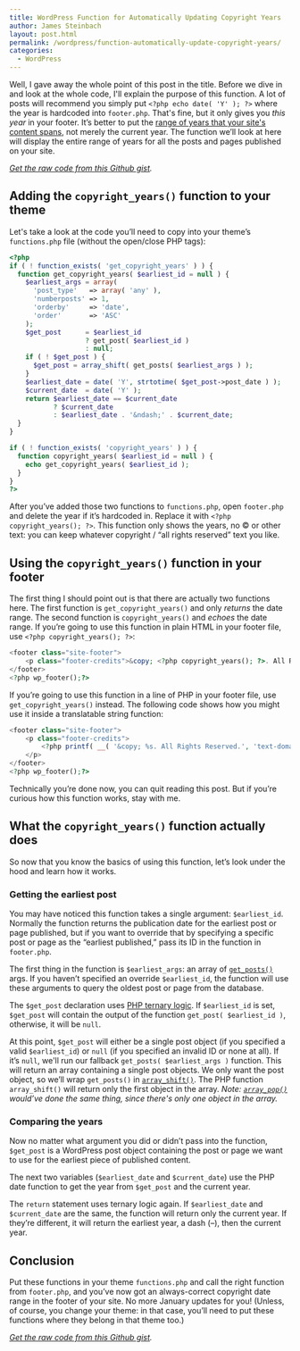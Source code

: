 ```yaml
---
title: WordPress Function for Automatically Updating Copyright Years
author: James Steinbach
layout: post.html
permalink: /wordpress/function-automatically-update-copyright-years/
categories:
  - WordPress
---
```


Well, I gave away the whole point of this post in the title. Before we dive in and look at the whole code, I'll explain the purpose of this function. A lot of posts will recommend you simply put `<?php echo date( 'Y' ); ?>` where the year is hardcoded into `footer.php`. That's fine, but it only gives you *this year* in your footer. It&#8217;s better to put the [range of years that your site's content spans](http://info.legalzoom.com/write-copyright-statement-website-21115.html), not merely the current year. The function we&#8217;ll look at here will display the entire range of years for all the posts and pages published on your site.

*[Get the raw code from this Github gist](https://gist.github.com/jdsteinbach/e2646846ede81458f0c4).*


## Adding the `copyright_years()` function to your theme

Let's take a look at the code you&#8217;ll need to copy into your theme&#8217;s `functions.php` file (without the open/close PHP tags):

~~~php
<?php
if ( ! function_exists( 'get_copyright_years' ) ) {
  function get_copyright_years( $earliest_id = null ) {
    $earliest_args = array(
      'post_type'   => array( 'any' ),
      'numberposts' => 1,
      'orderby'     => 'date',
      'order'       => 'ASC'
    );
    $get_post      = $earliest_id
                   ? get_post( $earliest_id )
                   : null;
    if ( ! $get_post ) {
      $get_post = array_shift( get_posts( $earliest_args ) );
    }
    $earliest_date = date( 'Y', strtotime( $get_post->post_date ) );
    $current_date  = date( 'Y' );
    return $earliest_date == $current_date
           ? $current_date
           : $earliest_date . '&ndash;' . $current_date;
  }
}

if ( ! function_exists( 'copyright_years' ) ) {
  function copyright_years( $earliest_id = null ) {
    echo get_copyright_years( $earliest_id );
  }
}
?>
~~~

After you&#8217;ve added those two functions to `functions.php`, open `footer.php` and delete the year if it&#8217;s hardcoded in. Replace it with `<?php copyright_years(); ?>`. This function only shows the years, no &copy; or other text: you can keep whatever copyright / &#8220;all rights reserved&#8221; text you like.

## Using the `copyright_years()` function in your footer

The first thing I should point out is that there are actually two functions here. The first function is `get_copyright_years()` and only *returns* the date range. The second function is `copyright_years()` and *echoes* the date range. If you&#8217;re going to use this function in plain HTML in your footer file, use `<?php copyright_years(); ?>`:

~~~php
<footer class="site-footer">
	<p class="footer-credits">&copy; <?php copyright_years(); ?>. All Rights Reserved.</p>
</footer>
<?php wp_footer();?>
~~~

If you&#8217;re going to use this function in a line of PHP in your footer file, use `get_copyright_years()` instead. The following code shows how you might use it inside a translatable string function:

~~~php
<footer class="site-footer">
	<p class="footer-credits">
		<?php printf( __( '&copy; %s. All Rights Reserved.', 'text-domain' ), get_copyright_years() ); ?>
	</p>
</footer>
<?php wp_footer();?>
~~~

Technically you&#8217;re done now, you can quit reading this post. But if you&#8217;re curious how this function works, stay with me.

## What the `copyright_years()` function actually does

So now that you know the basics of using this function, let&#8217;s look under the hood and learn how it works.

### Getting the earliest post

You may have noticed this function takes a single argument: `$earliest_id`. Normally the function returns the publication date for the earliest post or page published, but if you want to override that by specifying a specific post or page as the &#8220;earliest published,&#8221; pass its ID in the function in `footer.php`.

The first thing in the function is `$earliest_args`: an array of [`get_posts()`](https://codex.wordpress.org/Template_Tags/get_posts) args. If you haven&#8217;t specified an override `$earliest_id`, the function will use these arguments to query the oldest post or page from the database.

The `$get_post` declaration uses [PHP ternary logic](http://php.net/manual/en/language.operators.comparison.php#language.operators.comparison.ternary). If `$earliest_id` is set, `$get_post` will contain the output of the function `get_post( $earliest_id )`, otherwise, it will be `null`.

At this point, `$get_post` will either be a single post object (if you specified a valid `$earliest_id`) or `null` (if you specified an invalid ID or none at all). If it&#8217;s `null`, we'll run our fallback `get_posts( $earliest_args )` function. This will return an array containing a single post objects. We only want the post object, so we&#8217;ll wrap `get_posts()` in [`array_shift()`](http://php.net/manual/en/function.array-shift.php). The PHP function `array_shift()` will return only the first object in the array. *Note: [`array_pop()`](http://php.net/manual/en/function.array-pop.php) would&#8217;ve done the same thing, since there's only one object in the array.*

### Comparing the years

Now no matter what argument you did or didn&#8217;t pass into the function, `$get_post` is a WordPress post object containing the post or page we want to use for the earliest piece of published content.

The next two variables (`$earliest_date` and `$current_date`) use the PHP date function to get the year from `$get_post` and the current year.

The `return` statement uses ternary logic again. If `$earliest_date` and `$current_date` are the same, the function will return only the current year. If they&#8217;re different, it will return the earliest year, a dash (&ndash;), then the current year.

## Conclusion

Put these functions in your theme `functions.php` and call the right function from `footer.php`, and you&#8217;ve now got an always-correct copyright date range in the footer of your site. No more January updates for you! (Unless, of course, you change your theme: in that case, you&#8217;ll need to put these functions where they belong in that theme too.)

*[Get the raw code from this Github gist](https://gist.github.com/jdsteinbach/e2646846ede81458f0c4).*
